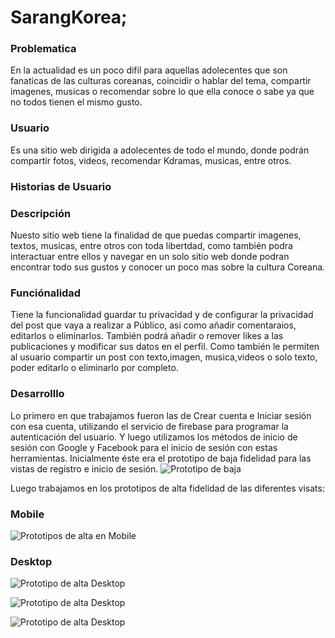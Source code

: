 # SarangKorea;

### Problematica
En la actualidad es un poco difíl para aquellas adolecentes que son fanaticas de las culturas coreanas, coincidir o hablar del tema, compartir imagenes, musicas o recomendar sobre lo que ella conoce o sabe ya que no todos tienen el mismo gusto. 
### Usuario
Es una sitio web dirigida a adolecentes de todo el mundo, donde podrán compartir fotos, videos, recomendar Kdramas, musicas, entre otros.
### Historias de Usuario 

### Descripción
Nuesto sitio web tiene la finalidad de que puedas compartir imagenes, textos, musicas, entre otros
con toda libertdad, como también podra interactuar entre ellos y navegar en un solo sitio web donde podran encontrar todo sus gustos y conocer un poco mas sobre la cultura Coreana.
### Funciónalidad
Tiene la funcionalidad guardar tu privacidad y de configurar la privacidad del post que vaya a realizar a Público, así como añadir comentaraios, editarlos o eliminarlos.
También podrá añadir o remover likes a las publicaciones y modificar sus datos en el perfil.
Como también  le permiten al usuario compartir un post con texto,imagen, musica,videos o solo texto, poder editarlo o eliminarlo por completo. 

### Desarrolllo
Lo primero en  que trabajamos fueron las de Crear cuenta e Iniciar sesión con esa cuenta, utilizando el servicio de firebase para programar la autenticación del usuario. Y luego utilizamos los métodos de inicio de sesión con Google y Facebook para  el inicio de sesión con estas herramientas.
Inicialmente éste era el prototipo de baja fidelidad para las vistas de registro e inicio de sesión.
![Prototipo de baja](./src/img/prototipos-de-baja.png)

Luego trabajamos en los prototipos de alta fidelidad de las diferentes visats:

### Mobile
![Prototipos de alta en Mobile](./src/img/prototipos-de-alta-mobile.png)

### Desktop
![Prototipo de alta Desktop](./src/img/prot-1.png)

![Prototipo de alta Desktop](./src/img/prot-2.png)

![Prototipo de alta Desktop](./src/img/prot-3.png)
###





